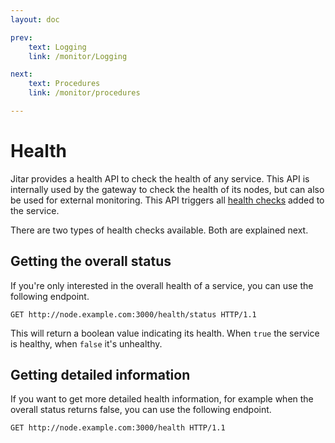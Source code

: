 ```yaml
---
layout: doc

prev:
    text: Logging
    link: /monitor/Logging

next:
    text: Procedures
    link: /monitor/procedures

---
```


# Health

Jitar provides a health API to check the health of any service. This API is internally used by the gateway to check the health of its nodes, but can also be used for external monitoring. This API triggers all [health checks](../deploy/health-checks) added to the service.

There are two types of health checks available. Both are explained next.

## Getting the overall status

If you're only interested in the overall health of a service, you can use the following endpoint.

```http
GET http://node.example.com:3000/health/status HTTP/1.1
```

This will return a boolean value indicating its health. When `true` the service is healthy, when `false` it's unhealthy.

## Getting detailed information

If you want to get more detailed health information, for example when the overall status returns false, you can use the following endpoint.

```http
GET http://node.example.com:3000/health HTTP/1.1
```

This will return a JSON object with the health details of each health check in the following format.

```json
{
    "database": false,
    "objectstore": true
}
```

When adding a health check a name must be specified. This name is used as an entry in the result object.
